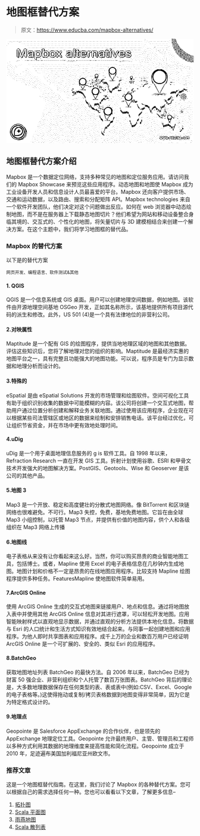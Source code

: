 # 地图框替代方案

> 原文：<https://www.educba.com/mapbox-alternatives/>

![Mapbox alternatives](img/12830f49a9cc7e8e79d8c665b3f51b79.png)



## 地图框替代方案介绍

Mapbox 是一个数据定位网络，支持多种常见的地图和定位服务应用。请访问我们的 Mapbox Showcase 来预览这些应用程序。动态地图和地图使 Mapbox 成为工业设备开发人员和信息设计人员最喜爱的平台。Mapbox 还向客户提供市场、交通和运动数据，以及路由、搜索和分配矩阵 API。Mapbox technologies 来自一个软件开发团队，他们决定对这个问题做出反应。如何在 web 浏览器中动态绘制地图，而不是在服务器上下载静态地图切片？他们希望为网站和移动设备整合身临其境的、交互式的、个性化的地图，将矢量切片与 3D 建模相结合来创建一个解决方案。在这个主题中，我们将学习地图框的替代品。

### Mapbox 的替代方案

以下是的替代方案

<small>网页开发、编程语言、软件测试&其他</small>

#### 1\. QGIS

QGIS 是一个信息系统或 GIS 桌面。用户可以创建地理空间数据，例如地图。该软件由开源地理空间基地 OSGeo 开发，正如其名称所示，该基地提供所有项目源代码的派生和修改。此外，US 501 (4)是一个具有法律地位的非营利公司。

#### 2.对映属性

Maptitude 是一个配有 GIS 的绘图程序，提供当地地理区域的地图和其他数据。评估这些知识后，您将了解地理对您的组织的影响。Maptitude 是最经济实惠的地图平台之一，具有完整且功能强大的地图功能。可以说，程序员是专门为显示数据和地理分析而设计的。

#### 3.特殊的

eSpatial 是由 eSpatial Solutions 开发的市场管理和绘图软件。空间可视化工具有助于组织识别收集的数据中可能模糊的内容。该公司将创建一个交互式地图，帮助用户通过位置分析创建和解释业务关联地图。通过使用该应用程序，企业现在可以根据某些司法管辖区或地区的数据来绘制和安排销售电话。该平台经过优化，可让组织节省资金，并在市场中更有效地处理时间。

#### 4.uDig

uDig 是一个用于桌面地理信息服务的 g is 软件工具。自 1998 年以来，Refraction Research 一直在开发 GIS 工具。折射计划使用谷歌、ESRI 和甲骨文技术开发强大的地图解决方案。PostGIS、Geotools、Wise 和 Geoserver 是该公司的其他产品。

#### 5.地图 3

Map3 是一个开放、稳定和高度健壮的分散式地图网络。像 BitTorrent 和区块链网络也很难避免。不可行。Map3 失控，免费，基地免费地图。它旨在由全球 Map3 小组控制，以托管 Map3 节点，并提供有价值的地图内容，供个人和各级组织在 Map3 网络上传播

#### 6.地图线

电子表格从来没有让你看起来这么好。当然，你可以购买昂贵的商业智能地图工具，包括博士。或者，Mapline 使用 Excel 的电子表格信息在几秒钟内生成地图。地图计划和价格不一定是昂贵的在线地图应用程序。比较支持 Mapline 绘图程序提供多种任务。FeaturesMapline 使地图软件简单易用。

#### 7.ArcGIS Online

使用 ArcGIS Online 生成的交互式地图来链接用户、地点和信息。通过将地图放入表中并使用其他 ArcGIS Online 信息对其进行遮罩，可以轻松开发地图。应用智能映射样式以直观地显示数据，并通过直观的分析方法提供本地化信息。将数据与 Esri 的人口统计和生活方式知识有效地结合起来。与同事一起创建地图和应用程序。为他人即时共享图表和应用程序。成千上万的企业和数百万用户已经证明 ArcGIS Online 是一个可扩展的、安全的、类似 Esri 的应用程序。

#### 8.BatchGeo

获取地图地址列表 BatchGeo 的最快方法。自 2006 年以来，BatchGeo 已经为财富 50 强企业、非营利组织和个人托管了数百万张图表。BatchGeo 背后的理论是，大多数地理数据保存在任何类型的表、表或表中(例如:CSV、Excel、Google 的电子表格等。)这使得拖动或复制/拷贝表格数据到地图变得非常简单，因为它是为特定格式设计的。

#### 9.地理点

Geopointe 是 Salesforce AppExchange 的合作伙伴，也是领先的 AppExchange 地理定位工具。Geopointe 允许最终用户、主管、管理员和工程师以多种方式利用其数据的地理维度来提高性能和简化流程。Geopointe 成立于 2010 年，足迹遍布美国加利福尼亚州欧文市。

### 推荐文章

这是一个地图框替代指南。在这里，我们讨论了 Mapbox 的各种替代方案。您可以根据自己的需求选择任何一种。您也可以看看以下文章，了解更多信息–

1.  [拓扑图](https://www.educba.com/topological-map/)
2.  [Scala 平面图](https://www.educba.com/scala-flatmap/)
3.  [雨燕地图](https://www.educba.com/swift-map/)
4.  [Scala 散列表](https://www.educba.com/scala-hashmap/)





